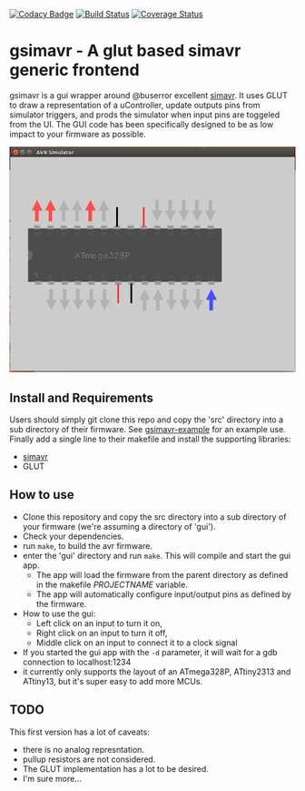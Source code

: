 
[![Codacy Badge](https://api.codacy.com/project/badge/Grade/b39eba961f9a474e97eefa2741aef92d)](https://www.codacy.com/app/WayneBooth/gsimavr?utm_source=github.com&utm_medium=referral&utm_content=WayneBooth/gsimavr&utm_campaign=badger)
[![Build Status](https://travis-ci.org/WayneBooth/gsimavr.png)](https://travis-ci.org/WayneBooth/gsimavr)
[![Coverage Status](https://coveralls.io/repos/github/WayneBooth/gsimavr/badge.svg?branch=master)](https://coveralls.io/github/WayneBooth/gsimavr?branch=master)

# gsimavr - A glut based simavr generic frontend

gsimavr is a gui wrapper around @buserror excellent [simavr](https://github.com/buserror/simavr). 
It uses GLUT to draw a representation of a uController, update outputs pins from simulator triggers, and prods the simulator when input pins are toggeled from the UI.
The GUI code has been specifically designed to be as low impact to your firmware as possible.

![ScreenShot](screenshot.png)

## Install and Requirements

Users should simply git clone this repo and copy the 'src' directory into a sub directory of their firmware. See [gsimavr-example](https://github.com/WayneBooth/gsimavr-example) for an example use. Finally add a single line to their makefile and install the supporting libraries:

* [simavr](https://github.com/buserror/simavr)
* GLUT

## How to use

* Clone this repository and copy the src directory into a sub directory of your firmware (we're assuming a directory of 'gui').
* Check your dependencies.
* run ```make```, to build the avr firmware.
* enter the 'gui' directory and run ```make```. This will compile and start the gui app.
  * The app will load the firmware from the parent directory as defined in the makefile *PROJECTNAME* variable.
  * The app will automatically configure input/output pins as defined by the firmware.
* How to use the gui:
  * Left click on an input to turn it on,
  * Right click on an input to turn it off,
  * Middle click on an input to connect it to a clock signal
* If you started the gui app with the ```-d``` parameter, it will wait for a gdb connection to localhost:1234
* it currently only supports the layout of an ATmega328P, ATtiny2313 and ATtiny13, but it's super easy to add more MCUs.

## TODO

This first version has a lot of caveats:

* there is no analog represntation.
* pullup resistors are not considered.
* The GLUT implementation has a lot to be desired.
* I'm sure more...
